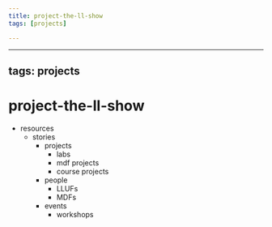 ```yaml
---
title: project-the-ll-show
tags: [projects]

---
```


---
tags: projects
---

# project-the-ll-show

- resources
    - stories
        - projects
            - labs
            - mdf projects
            - course projects
        - people
            - LLUFs
            - MDFs
        - events
            - workshops